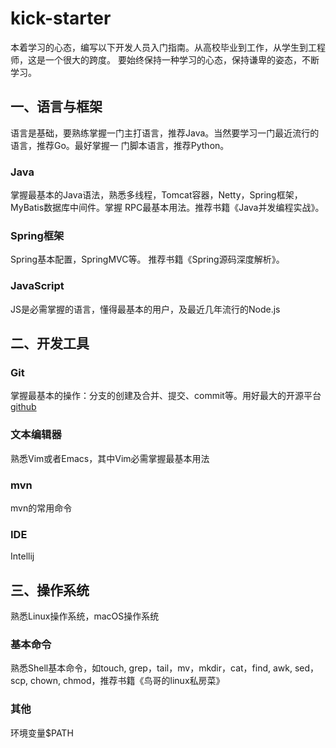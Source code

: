 # kick-starter
本着学习的心态，编写以下开发人员入门指南。从高校毕业到工作，从学生到工程师，这是一个很大的跨度。
要始终保持一种学习的心态，保持谦卑的姿态，不断学习。

## 一、语言与框架
语言是基础，要熟练掌握一门主打语言，推荐Java。当然要学习一门最近流行的语言，推荐Go。最好掌握一
门脚本语言，推荐Python。

### Java
掌握最基本的Java语法，熟悉多线程，Tomcat容器，Netty，Spring框架，MyBatis数据库中间件。掌握
RPC最基本用法。推荐书籍《Java并发编程实战》。

### Spring框架
Spring基本配置，SpringMVC等。 推荐书籍《Spring源码深度解析》。

### JavaScript
JS是必需掌握的语言，懂得最基本的用户，及最近几年流行的Node.js

## 二、开发工具

### Git
掌握最基本的操作：分支的创建及合并、提交、commit等。用好最大的开源平台[github](https://github.com)

### 文本编辑器
熟悉Vim或者Emacs，其中Vim必需掌握最基本用法

### mvn
mvn的常用命令

### IDE
Intellij

## 三、操作系统
熟悉Linux操作系统，macOS操作系统

### 基本命令
熟悉Shell基本命令，如touch, grep，tail，mv，mkdir，cat，find, awk, sed， scp, chown,
chmod，推荐书籍《鸟哥的linux私房菜》

### 其他
环境变量$PATH

